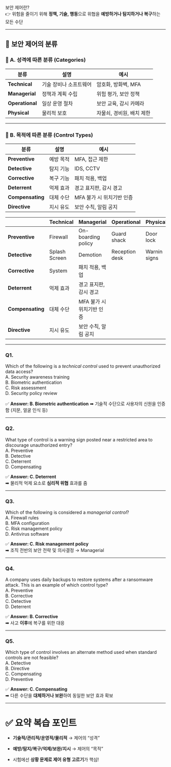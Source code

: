 보안 제어란?  
👉 위험을 줄이기 위해 **정책, 기술, 행동**으로 위협을 **예방하거나 탐지하거나 복구**하는 모든 수단

---

## 📂 보안 제어의 분류

### 🔹 A. **성격에 따른 분류 (Categories)**

| 분류              | 설명           | 예시              |
| --------------- | ------------ | --------------- |
| **Technical**   | 기술 장비나 소프트웨어 | 암호화, 방화벽, MFA   |
| **Managerial**  | 정책과 계획 수립    | 위험 평가, 보안 정책    |
| **Operational** | 일상 운영 절차     | 보안 교육, 감시 카메라   |
| **Physical**    | 물리적 보호       | 자물쇠, 경비원, 배치 제한 |

---

### 🔹 B. **목적에 따른 분류 (Control Types)**

| 분류               | 설명    | 예시               |
| ---------------- | ----- | ---------------- |
| **Preventive**   | 예방 목적 | MFA, 접근 제한       |
| **Detective**    | 탐지 기능 | IDS, CCTV        |
| **Corrective**   | 복구 기능 | 패치 적용, 백업        |
| **Deterrent**    | 억제 효과 | 경고 표지판, 감시 경고    |
| **Compensating** | 대체 수단 | MFA 불가 시 위치기반 인증 |
| **Directive**    | 지시 유도 | 보안 수칙, 알림 공지     |


|                  | Technical     | Managerial         | Operational    | Physical     |
| ---------------- | ------------- | ------------------ | -------------- | ------------ |
| **Preventive**   | Firewall      | On-boarding policy | Guard shack    | Door lock    |
| **Detective**    | Splash Screen | Demotion           | Reception desk | Warnin signs |
| **Corrective**   | System        | 패치 적용, 백업          |                |              |
| **Deterrent**    | 억제 효과         | 경고 표지판, 감시 경고      |                |              |
| **Compensating** | 대체 수단         | MFA 불가 시 위치기반 인증   |                |              |
| **Directive**    | 지시 유도         | 보안 수칙, 알림 공지       |                |              |


---

### **Q1.**

Which of the following is a _technical control_ used to prevent unauthorized data access?  
A. Security awareness training  
B. Biometric authentication  
C. Risk assessment  
D. Security policy review

✅ **Answer: B. Biometric authentication** 
➡ 기술적 수단으로 사용자의 신원을 인증함 (지문, 얼굴 인식 등)

---

### **Q2.**

What type of control is a warning sign posted near a restricted area to discourage unauthorized entry?  
A. Preventive  
B. Detective  
C. Deterrent  
D. Compensating

✅ **Answer: C. Deterrent**  
➡ 물리적 억제 요소로 **심리적 위협** 효과를 줌

---

### **Q3.**

Which of the following is considered a _managerial control_?  
A. Firewall rules  
B. MFA configuration  
C. Risk management policy  
D. Antivirus software

✅ **Answer: C. Risk management policy**  
➡ 조직 전반의 보안 전략 및 의사결정 → Managerial

---

### **Q4.**

A company uses daily backups to restore systems after a ransomware attack. This is an example of which control type?  
A. Preventive  
B. Corrective  
C. Detective  
D. Deterrent

✅ **Answer: B. Corrective**  
➡ 사고 **이후**에 복구를 위한 대응

---

### **Q5.**

Which type of control involves an alternate method used when standard controls are not feasible?  
A. Detective  
B. Directive  
C. Compensating  
D. Preventive

✅ **Answer: C. Compensating**  
➡ 다른 수단을 **대체하거나 보완**하여 동일한 보안 효과 확보

---

# ✅ 요약 복습 포인트

- **기술적/관리적/운영적/물리적** → 제어의 “성격”
    
- **예방/탐지/복구/억제/보완/지시** → 제어의 “목적”
    
- 시험에선 **상황 문제로 제어 유형 고르기**가 핵심!